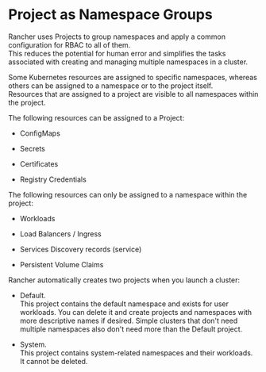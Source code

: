 # Project as Namespace Groups

Rancher uses Projects to group namespaces and apply a common configuration for RBAC to all of them.  
This reduces the potential for human error and simplifies the tasks associated with creating and managing multiple namespaces in a cluster.

Some Kubernetes resources are assigned to specific namespaces, whereas others can be assigned to a namespace or to the project itself.  
Resources that are assigned to a project are visible to all namespaces within the project.

The following resources can be assigned to a Project:

- ConfigMaps

- Secrets

- Certificates

- Registry Credentials

The following resources can only be assigned to a namespace within the project:

- Workloads

- Load Balancers / Ingress

- Services Discovery records (service)

- Persistent Volume Claims

Rancher automatically creates two projects when you launch a cluster:

- Default.  
This project contains the default namespace and exists for user workloads. You can delete it and create projects and namespaces with more descriptive names if desired. Simple clusters that don't need multiple namespaces also don't need more than the Default project.

- System.  
This project contains system-related namespaces and their workloads. It cannot be deleted.
